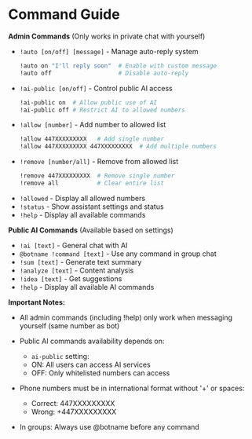 # Command Guide

**Admin Commands** (Only works in private chat with yourself)

- `!auto [on/off] [message]` - Manage auto-reply system
  ```bash
  !auto on "I'll reply soon"  # Enable with custom message
  !auto off                   # Disable auto-reply
  ```
- `!ai-public [on/off]` - Control public AI access
  ```bash
  !ai-public on  # Allow public use of AI
  !ai-public off # Restrict AI to allowed numbers
  ```
- `!allow [number]` - Add number to allowed list
  ```bash
  !allow 447XXXXXXXXX   # Add single number
  !allow 447XXXXXXXXX 447XXXXXXXXX  # Add multiple numbers
  ```
- `!remove [number/all]` - Remove from allowed list
  ```bash
  !remove 447XXXXXXXXX  # Remove single number
  !remove all           # Clear entire list
  ```
- `!allowed` - Display all allowed numbers
- `!status` - Show assistant settings and status
- `!help` - Display all available commands

**Public AI Commands** (Available based on settings)

- `!ai [text]` - General chat with AI
- `@botname !command [text]` - Use any command in group chat
- `!sum [text]` - Generate text summary
- `!analyze [text]` - Content analysis
- `!idea [text]` - Get suggestions
- `!help` - Display all available AI commands

**Important Notes:**

- All admin commands (including !help) only work when messaging yourself (same number as bot)
- Public AI commands availability depends on:

  - `ai-public` setting:
  - ON: All users can access AI services
  - OFF: Only whitelisted numbers can access

- Phone numbers must be in international format without '+' or spaces:

  - Correct: 447XXXXXXXXX
  - Wrong: +447XXXXXXXXX

- In groups: Always use @botname before any command
